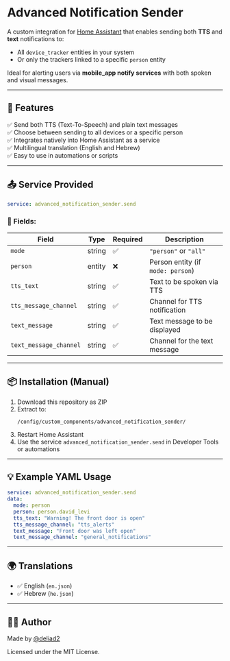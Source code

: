 # Advanced Notification Sender

A custom integration for [Home Assistant](https://www.home-assistant.io/) that enables sending both **TTS** and **text** notifications to:

- All `device_tracker` entities in your system
- Or only the trackers linked to a specific `person` entity

Ideal for alerting users via **mobile_app notify services** with both spoken and visual messages.

---

## 🔧 Features

✅ Send both TTS (Text-To-Speech) and plain text messages  
✅ Choose between sending to all devices or a specific person  
✅ Integrates natively into Home Assistant as a service  
✅ Multilingual translation (English and Hebrew)  
✅ Easy to use in automations or scripts

---

## 📤 Service Provided

```yaml
service: advanced_notification_sender.send
```

### 🔹 Fields:

| Field                 | Type     | Required | Description                                    |
|----------------------|----------|----------|------------------------------------------------|
| `mode`               | string   | ✅        | `"person"` or `"all"`                          |
| `person`             | entity   | ❌        | Person entity (if `mode: person`)              |
| `tts_text`           | string   | ✅        | Text to be spoken via TTS                      |
| `tts_message_channel`| string   | ✅        | Channel for TTS notification                   |
| `text_message`       | string   | ✅        | Text message to be displayed                   |
| `text_message_channel`| string  | ✅        | Channel for the text message                   |

---

## 📦 Installation (Manual)

1. Download this repository as ZIP  
2. Extract to:  
   ```
   /config/custom_components/advanced_notification_sender/
   ```
3. Restart Home Assistant  
4. Use the service `advanced_notification_sender.send` in Developer Tools or automations

---

## 💡 Example YAML Usage

```yaml
service: advanced_notification_sender.send
data:
  mode: person
  person: person.david_levi
  tts_text: "Warning! The front door is open"
  tts_message_channel: "tts_alerts"
  text_message: "Front door was left open"
  text_message_channel: "general_notifications"
```

---

## 🌍 Translations

- ✅ English (`en.json`)
- ✅ Hebrew (`he.json`)

---

## 🧑‍💻 Author

Made by [@deliad2](https://github.com/deliad2)

Licensed under the MIT License.